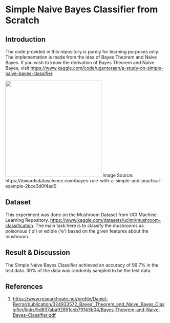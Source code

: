 # Simple Naive Bayes Classifier from Scratch

## Introduction
The code provided in this repository is purely for learning purposes only. The implementation is made from the idea of Bayes Theorem and Naive Bayes. If you wish to know the derivation of Bayes Theorem and Naive Bayes, visit https://www.kaggle.com/code/ugenteraan/a-study-on-simple-naive-bayes-classifier.


<img src="https://miro.medium.com/v2/resize:fit:1400/1*CnoTGGO7XeUpUMeXDrIfvA.png" width="300" height="300">
Image Source: https://towardsdatascience.com/bayes-rule-with-a-simple-and-practical-example-2bce3d0f4ad0


## Dataset

This experiment was done on the Mushroom Dataset from UCI Machine Learning Repository. https://www.kaggle.com/datasets/uciml/mushroom-classification. The main task here is to classify the mushrooms as poisonous ('p') or edible ('e') based on the given features about the mushroom.

## Result & Discussion

The Simple Naive Bayes Classifier achieved an accuracy of 99.7% in the test data. 30% of the data was randomly sampled to be the test data. 

## References

1) https://www.researchgate.net/profile/Daniel-Berrar/publication/324933572_Bayes'_Theorem_and_Naive_Bayes_Classifier/links/5d837aba92851ceb79143b04/Bayes-Theorem-and-Naive-Bayes-Classifier.pdf

